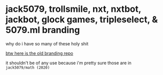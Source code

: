 # jack5079, trollsmile, nxt, nxtbot, jackbot, glock games, tripleselect, & 5079.ml branding

why do i have so many of these holy shit

[btw here is the old branding repo](https://github.com/Jack5079/branding/tree/060c5cae56a122726d5139d5eb4ec17180f0e370)

it shouldn't be of any use because i'm pretty sure those are in `jack5079/math (2020)`
